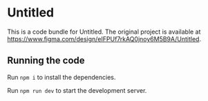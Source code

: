 
  # Untitled

  This is a code bundle for Untitled. The original project is available at https://www.figma.com/design/eIFPUf7rkAQ0jnoy6M5B9A/Untitled.

  ## Running the code

  Run `npm i` to install the dependencies.

  Run `npm run dev` to start the development server.
  